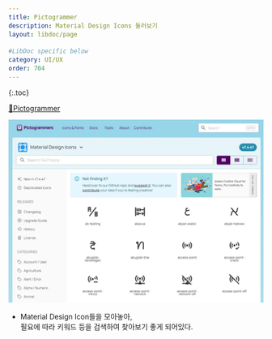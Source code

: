```yaml
---
title: Pictogrammer
description: Material Design Icons 둘러보기
layout: libdoc/page

#LibDoc specific below
category: UI/UX
order: 704
---
```

{:.toc}

[🔗Pictogrammer](https://pictogrammers.com/library/mdi/)

![](/assets/uiux/UIUX_704_MaterialDesignIcons/UIUX_704_MaterialDesignIcons.webp)

* Material Design Icon들을 모아놓아,<br/>
필요에 따라 키워드 등을 검색하여 찾아보기 좋게 되어있다.